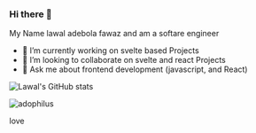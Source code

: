 ### Hi there 👋
My Name lawal adebola fawaz and am a softare engineer
- 🔭 I’m currently working on svelte based Projects
- 👯 I’m looking to collaborate on svelte and react Projects
- 💬 Ask me about frontend development (javascript,  and React)

![Lawal's GitHub stats](https://github-readme-stats.vercel.app/api?username=sphade&show_icons=true&theme=radical)




<p >
    <img  src="https://github-readme-stats.vercel.app/api/top-langs?username=sphade&show_icons=true&locale=en&layout=compact&hide_border=true&title_color=0891b2&text_color=ffffff&bg_color=1c1917" alt="adophilus" align="center"/></p>
 
</p>

love
<!--
**sphade/sphade** is a ✨ _special_ ✨ repository because its `README.md` (this file) appears on your GitHub profile.

Here are some ideas to get you started:

- 🔭 I’m currently working on ...
- 🌱 I’m currently learning ...
- 👯 I’m looking to collaborate on ...
- 🤔 I’m looking for help with ...
- 💬 Ask me about ...
- 📫 How to reach me: ...
- 😄 Pronouns: ...
- ⚡ Fun fact: ...
-->
